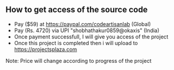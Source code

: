 ##  How to get access of the source code
-   Pay ($59) at https://paypal.com/codeartisanlab (Global)
-   Pay (Rs. 4720) via UPI "shobhathakur0859@okaxis" (India)
-   Once payment successfull, I will give you access of the project
-   Once this project is completed then i will upload to https://projectsplaza.com

Note: Price will change according to progress of the project
